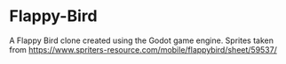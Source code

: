 # Flappy-Bird
A Flappy Bird clone created using the Godot game engine. Sprites taken from https://www.spriters-resource.com/mobile/flappybird/sheet/59537/
